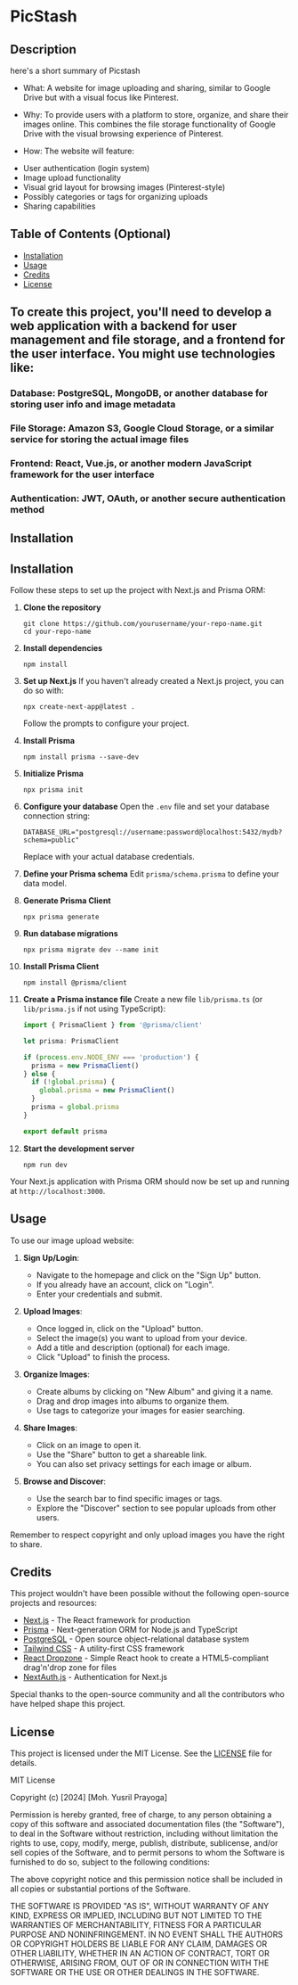 # PicStash

## Description

here's a short summary of Picstash
- What: A website for image uploading and sharing, similar to Google Drive but with a visual focus like Pinterest.
  
- Why: To provide users with a platform to store, organize, and share their images online. This combines the file storage functionality of Google Drive with the visual browsing experience of Pinterest.
  
- How: The website will feature:
* User authentication (login system)
* Image upload functionality
* Visual grid layout for browsing images (Pinterest-style)
* Possibly categories or tags for organizing uploads
* Sharing capabilities

## Table of Contents (Optional)

- [Installation](#installation)
- [Usage](#usage)
- [Credits](#credits)
- [License](#license)

## To create this project, you'll need to develop a web application with a backend for user management and file storage, and a frontend for the user interface. You might use technologies like:

### Database: PostgreSQL, MongoDB, or another database for storing user info and image metadata

### File Storage: Amazon S3, Google Cloud Storage, or a similar service for storing the actual image files

### Frontend: React, Vue.js, or another modern JavaScript framework for the user interface

### Authentication: JWT, OAuth, or another secure authentication method

## Installation

## Installation

Follow these steps to set up the project with Next.js and Prisma ORM:

1. **Clone the repository**
   ```
   git clone https://github.com/yourusername/your-repo-name.git
   cd your-repo-name
   ```

2. **Install dependencies**
   ```
   npm install
   ```

3. **Set up Next.js**
   If you haven't already created a Next.js project, you can do so with:
   ```
   npx create-next-app@latest .
   ```
   Follow the prompts to configure your project.

4. **Install Prisma**
   ```
   npm install prisma --save-dev
   ```

5. **Initialize Prisma**
   ```
   npx prisma init
   ```

6. **Configure your database**
   Open the `.env` file and set your database connection string:
   ```
   DATABASE_URL="postgresql://username:password@localhost:5432/mydb?schema=public"
   ```
   Replace with your actual database credentials.

7. **Define your Prisma schema**
   Edit `prisma/schema.prisma` to define your data model.

8. **Generate Prisma Client**
   ```
   npx prisma generate
   ```

9. **Run database migrations**
   ```
   npx prisma migrate dev --name init
   ```

10. **Install Prisma Client**
    ```
    npm install @prisma/client
    ```

11. **Create a Prisma instance file**
    Create a new file `lib/prisma.ts` (or `lib/prisma.js` if not using TypeScript):
    ```typescript
    import { PrismaClient } from '@prisma/client'

    let prisma: PrismaClient

    if (process.env.NODE_ENV === 'production') {
      prisma = new PrismaClient()
    } else {
      if (!global.prisma) {
        global.prisma = new PrismaClient()
      }
      prisma = global.prisma
    }

    export default prisma
    ```

12. **Start the development server**
    ```
    npm run dev
    ```

Your Next.js application with Prisma ORM should now be set up and running at `http://localhost:3000`.

## Usage

To use our image upload website:

1. **Sign Up/Login**: 
   - Navigate to the homepage and click on the "Sign Up" button.
   - If you already have an account, click on "Login".
   - Enter your credentials and submit.

2. **Upload Images**:
   - Once logged in, click on the "Upload" button.
   - Select the image(s) you want to upload from your device.
   - Add a title and description (optional) for each image.
   - Click "Upload" to finish the process.

3. **Organize Images**:
   - Create albums by clicking on "New Album" and giving it a name.
   - Drag and drop images into albums to organize them.
   - Use tags to categorize your images for easier searching.

4. **Share Images**:
   - Click on an image to open it.
   - Use the "Share" button to get a shareable link.
   - You can also set privacy settings for each image or album.

5. **Browse and Discover**:
   - Use the search bar to find specific images or tags.
   - Explore the "Discover" section to see popular uploads from other users.

Remember to respect copyright and only upload images you have the right to share.

## Credits

This project wouldn't have been possible without the following open-source projects and resources:

- [Next.js](https://nextjs.org/) - The React framework for production
- [Prisma](https://www.prisma.io/) - Next-generation ORM for Node.js and TypeScript
- [PostgreSQL](https://www.postgresql.org/) - Open source object-relational database system
- [Tailwind CSS](https://tailwindcss.com/) - A utility-first CSS framework
- [React Dropzone](https://react-dropzone.js.org/) - Simple React hook to create a HTML5-compliant drag'n'drop zone for files
- [NextAuth.js](https://next-auth.js.org/) - Authentication for Next.js

Special thanks to the open-source community and all the contributors who have helped shape this project.

## License

This project is licensed under the MIT License. See the [LICENSE](LICENSE) file for details.

MIT License

Copyright (c) [2024] [Moh. Yusril Prayoga]

Permission is hereby granted, free of charge, to any person obtaining a copy
of this software and associated documentation files (the "Software"), to deal
in the Software without restriction, including without limitation the rights
to use, copy, modify, merge, publish, distribute, sublicense, and/or sell
copies of the Software, and to permit persons to whom the Software is
furnished to do so, subject to the following conditions:

The above copyright notice and this permission notice shall be included in all
copies or substantial portions of the Software.

THE SOFTWARE IS PROVIDED "AS IS", WITHOUT WARRANTY OF ANY KIND, EXPRESS OR
IMPLIED, INCLUDING BUT NOT LIMITED TO THE WARRANTIES OF MERCHANTABILITY,
FITNESS FOR A PARTICULAR PURPOSE AND NONINFRINGEMENT. IN NO EVENT SHALL THE
AUTHORS OR COPYRIGHT HOLDERS BE LIABLE FOR ANY CLAIM, DAMAGES OR OTHER
LIABILITY, WHETHER IN AN ACTION OF CONTRACT, TORT OR OTHERWISE, ARISING FROM,
OUT OF OR IN CONNECTION WITH THE SOFTWARE OR THE USE OR OTHER DEALINGS IN THE
SOFTWARE.

